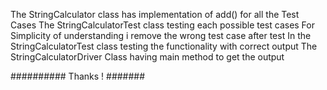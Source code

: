 
 The StringCalculator class has implementation of add() for all the Test Cases 
 The StringCalculatorTest class testing each possible test cases
 For Simplicity of understanding i remove the wrong test case after test 
 In the StringCalculatorTest class testing the functionality with correct output 
 The StringCalculatorDriver Class having main method to get  the output 

 ########## Thanks ! #######
